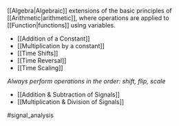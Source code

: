 [[Algebra|Algebraic]] extensions of the basic principles of [[Arithmetic|arithmetic]], where operations are applied to [[Function|functions]] using variables.
- [[Addition of a Constant]]
- [[Multiplication by a constant]]
- [[Time Shifts]]
- [[Time Reversal]]
- [[Time Scaling]]

*Always perform operations in the order: shift, flip, scale*

- [[Addition & Subtraction of Signals]]
- [[Multiplication & Division of Signals]]

#signal_analysis 